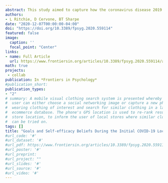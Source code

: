 ```yaml
---
abstract: This study aimed to capture how the coronavirus disease 2019 (COVID-19) crisis disrupted and affected individuals’ goal pursuits and self-efficacy beliefs early during the lockdown phase of COVID-19. Participants impacted by lockdown regulations accessed an online questionnaire during a 10-day window from the end of March to early April 2020 and reported a significant personal goal toward which they had been working, and then completed quantitative and qualitative survey items tapping self-efficacy beliefs for goal achievement, subjective caring about the goal during disrupted world events, and current pursuit or abandonment of the goal. The findings from both quantitative and qualitative measures demonstrated a significant drop in self-efficacy beliefs from before to during the pandemic with a large effect based on whether people thought they could still achieve their goal under current conditions. Over two-thirds of the sample was unsure or did not believe they could still carry out their goal, and over a quarter either abandoned or were uncertain they could pursue the goal. Despite this, people continued to care about their goals. Reasons for abandonment and strategies for coping with goals within the lockdown and beyond are discussed.
authors:
- L Ritchie, D Cervone, BT Sharpe
date: "2020-12-07T00:00:00-04:00"
doi: "https://doi.org/10.3389/fpsyg.2020.559114"
featured: false
image:
  caption: ''
  focal_point: "Center"
links:
- name: Full Article
  url: https://www.frontiersin.org/articles/10.3389/fpsyg.2020.559114/abstract
math: true
projects:
 - collab
publication: In *Frontiers in Psychology*
#publication_short: 
publication_types:
- "2"
# summary: A mobile visual clothing search system is presented whereby a smart phone
#  user can either choose a social networking image or capture a new photo of a person
#  wearing clothing of interest and search for similar clothing in a large cloud-based
#  ecommerce database. The phone's GPS location is used to re-rank results by retail
#  store location, to inform the user of local stores where similar clothing items
#  can be tried on.
tags: []
title: "Goals and Self-efficacy Beliefs During the Initial COVID-19 Lockdown: A Mixed Methods Analysis"
#url_code: '#'
#url_dataset: '#'
#url_pdf: https://www.frontiersin.org/articles/10.3389/fpsyg.2020.559114/abstract
#url_poster: '#'
#url_preprint: 
#url_project: ""
#url_slides: '#'
#url_source: '#'
#url_video: '#'
---
```



